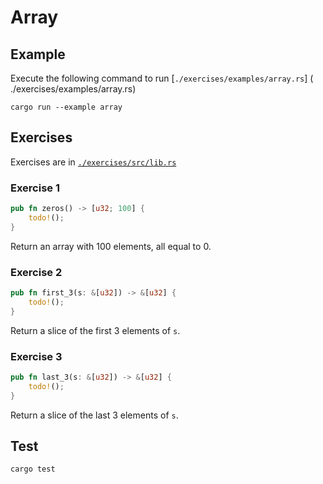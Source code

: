 # Array

## Example

Execute the following command to run [`./exercises/examples/array.rs`] ( ./exercises/examples/array.rs)

```shell
cargo run --example array
```

## Exercises

Exercises are in [`./exercises/src/lib.rs`](./exercises/src/lib.rs)

### Exercise 1

```rust
pub fn zeros() -> [u32; 100] {
    todo!();
}
```

Return an array with 100 elements, all equal to 0.

### Exercise 2

```rust
pub fn first_3(s: &[u32]) -> &[u32] {
    todo!();
}
```

Return a slice of the first 3 elements of `s`.

### Exercise 3

```rust
pub fn last_3(s: &[u32]) -> &[u32] {
    todo!();
}
```

Return a slice of the last 3 elements of `s`.

## Test

```shell
cargo test
```
